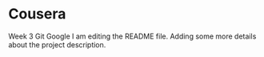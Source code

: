 # Cousera
Week 3 Git Google
I am editing the README file. Adding some more details about the project description.
